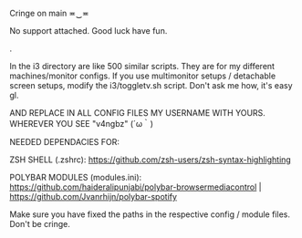 Cringe on main ≖‿≖


No support attached. Good luck have fun.

.

In the i3 directory are like 500 similar scripts.
They are for my different machines/monitor configs.
If you use multimonitor setups / detachable screen setups, modify the i3/toggletv.sh script. Don't ask me how, it's easy gl.

AND REPLACE IN ALL CONFIG FILES MY USERNAME WITH YOURS. WHEREVER YOU SEE "v4ngbz" (´ω｀)

NEEDED DEPENDACIES FOR:

ZSH SHELL (.zshrc):
https://github.com/zsh-users/zsh-syntax-highlighting

POLYBAR MODULES (modules.ini):
https://github.com/haideralipunjabi/polybar-browsermediacontrol  |  https://github.com/Jvanrhijn/polybar-spotify

Make sure you have fixed the paths in the respective config / module files. Don't be cringe.

